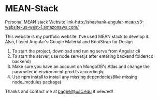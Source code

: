 # MEAN-Stack
Personal MEAN stack Website
link-http://shashank-angular-mean.s3-website-us-west-1.amazonaws.com/

This website is my portfolio website. I've used MEAN stack to develop it.
Also, I used Angular's Google Material and BootStrap for Design

1) To start the project, download and run ng serve from Angular cli
2) To start the server, use node server.js after entering backend folder(cd backend)
3) Make sure you have an account on MongoDB's Atlas and change the parameter in environment.prod.ts accordingly.
4) Use npm install to install any missing dependecies(like missing node_modules package)

Thanks and contact me at baghel@usc.edu if needed! 
